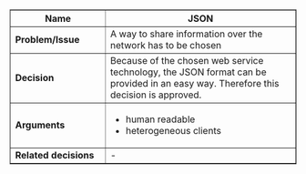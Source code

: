 <table cellpadding='5' border='1' cellspacing='0' width='650'>
<blockquote><thead>
<blockquote><tr>
<blockquote><th width='150'> Name </th>
<th>JSON</th>
</blockquote></tr>
</blockquote></thead>
<tbody>
<blockquote><tr>
<blockquote><td> <b>Problem/Issue</b> </td>
<td>A way to share information over the network has to be chosen</td>
</blockquote></tr>
<tr>
<blockquote><td> <b>Decision</b> </td>
<td>Because of the chosen web service technology, the JSON format can be provided in an easy way. Therefore this decision is approved.</td>
</blockquote></tr>
<tr>
<blockquote><td> <b>Arguments</b> </td>
<td>
<ul>
<li>human readable</li>
<li>heterogeneous clients</li>
</ul>
</td>
</blockquote></tr>
<tr>
<blockquote><td> <b>Related decisions</b> </td>
<td>
-<br>
</td>
</blockquote></tr>
</blockquote></tbody>
</table>